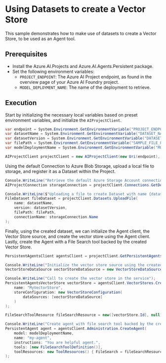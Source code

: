 # Using Datasets to create a Vector Store

This sample demonstrates how to make use of datasets to create a Vector Store, to be used as an Agent tool.

## Prerequisites

- Install the Azure.AI.Projects and Azure.AI.Agents.Persistent package.
- Set the following environment variables:
  - `PROJECT_ENDPOINT`: The Azure AI Project endpoint, as found in the overview page of your Azure AI Foundry project.
  - `MODEL_DEPLOYMENT_NAME`: The name of the deployment to retrieve.

## Execution

Start by initializing the necessary local variables based on preset environment variables, and initialize the `AIProjectClient`.

```C# Snippet:AI_Projects_VectorStoreWithDatasetsInitializeProjectClient
var endpoint = System.Environment.GetEnvironmentVariable("PROJECT_ENDPOINT");
var datasetName = System.Environment.GetEnvironmentVariable("DATASET_NAME");
var datasetVersion = System.Environment.GetEnvironmentVariable("DATASET_VERSION");
var filePath = System.Environment.GetEnvironmentVariable("SAMPLE_FILE_PATH");
var modelDeploymentName = System.Environment.GetEnvironmentVariable("MODEL_DEPLOYMENT_NAME");

AIProjectClient projectClient = new AIProjectClient(new Uri(endpoint), new DefaultAzureCredential());
```

Using the default Connection to Azure Blob Storage, upload a local file to storage, and register it as a Dataset within the Project.

```C# Snippet:AI_Projects_VectorStoreWithDatasetsDatasetCreation
Console.WriteLine("Retrieve the default Azure Storage Account connection to use when creating a dataset");
AIProjectConnection storageConnection = projectClient.Connections.GetDefaultConnection(ConnectionType.AzureStorageAccount);

Console.WriteLine($"Uploading a file to create Dataset with name {datasetName} and version {datasetVersion}:");
FileDataset fileDataset = projectClient.Datasets.UploadFile(
    name: datasetName,
    version: datasetVersion,
    filePath: filePath,
    connectionName: storageConnection.Name
);
```

Finally, using the created dataset, we can initialize the Agent client, the Vector Store source, and create the vector store using the Agent client. Lastly, create the Agent with a File Search tool backed by the created Vector Store.

```C# Snippet:AI_Projects_VectorStoreWithDatasetsCreateVectorStoreAndAgent
PersistentAgentsClient agentsClient = projectClient.GetPersistentAgentsClient();

Console.WriteLine("Initialize the vector store source using the created dataset");
VectorStoreDataSource vectorStoreDataSource = new VectorStoreDataSource(assetIdentifier: fileDataset.Id, assetType: VectorStoreDataSourceAssetType.UriAsset);

Console.WriteLine("Call to create the vector store in the service");
PersistentAgentsVectorStore vectorStore = agentsClient.VectorStores.CreateVectorStore(
    name: "MyVectorStore",
    storeConfiguration: new VectorStoreConfiguration(
        dataSources: [vectorStoreDataSource]
    )
);

FileSearchToolResource fileSearchResource = new([vectorStore.Id], null);

Console.WriteLine("Create agent with file search tool backed by the created vector store");
PersistentAgent agent = agentsClient.Administration.CreateAgent(
    model: modelDeploymentName,
    name: "my-agent",
    instructions: "You are helpful agent.",
    tools: [new FileSearchToolDefinition()],
    toolResources: new ToolResources() { FileSearch = fileSearchResource }
);
```
